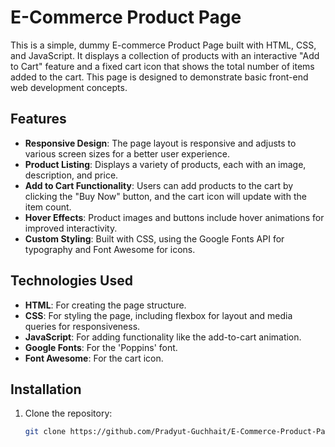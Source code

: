 # E-Commerce Product Page

This is a simple, dummy E-commerce Product Page built with HTML, CSS, and JavaScript. It displays a collection of products with an interactive "Add to Cart" feature and a fixed cart icon that shows the total number of items added to the cart. This page is designed to demonstrate basic front-end web development concepts.

## Features

- **Responsive Design**: The page layout is responsive and adjusts to various screen sizes for a better user experience.
- **Product Listing**: Displays a variety of products, each with an image, description, and price.
- **Add to Cart Functionality**: Users can add products to the cart by clicking the "Buy Now" button, and the cart icon will update with the item count.
- **Hover Effects**: Product images and buttons include hover animations for improved interactivity.
- **Custom Styling**: Built with CSS, using the Google Fonts API for typography and Font Awesome for icons.


## Technologies Used

- **HTML**: For creating the page structure.
- **CSS**: For styling the page, including flexbox for layout and media queries for responsiveness.
- **JavaScript**: For adding functionality like the add-to-cart animation.
- **Google Fonts**: For the 'Poppins' font.
- **Font Awesome**: For the cart icon.

## Installation

1. Clone the repository:
   ```bash
   git clone https://github.com/Pradyut-Guchhait/E-Commerce-Product-Page.git

